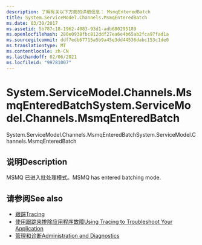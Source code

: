 ```yaml
---
description: 了解有关以下方面的详细信息： MsmqEnteredBatch
title: System.ServiceModel.Channels.MsmqEnteredBatch
ms.date: 03/30/2017
ms.assetid: 5b787c18-1962-4083-93d1-adb680295189
ms.openlocfilehash: 280e0938fbc812ddf27ea6e4b65ab2fca97fad1a
ms.sourcegitcommit: ddf7edb67715a5b9a45e3dd44536dabc153c1de0
ms.translationtype: MT
ms.contentlocale: zh-CN
ms.lasthandoff: 02/06/2021
ms.locfileid: "99781007"
---
```

# <a name="systemservicemodelchannelsmsmqenteredbatch"></a><span data-ttu-id="fd56c-103">System.ServiceModel.Channels.MsmqEnteredBatch</span><span class="sxs-lookup"><span data-stu-id="fd56c-103">System.ServiceModel.Channels.MsmqEnteredBatch</span></span>

<span data-ttu-id="fd56c-104">System.ServiceModel.Channels.MsmqEnteredBatch</span><span class="sxs-lookup"><span data-stu-id="fd56c-104">System.ServiceModel.Channels.MsmqEnteredBatch</span></span>  
  
## <a name="description"></a><span data-ttu-id="fd56c-105">说明</span><span class="sxs-lookup"><span data-stu-id="fd56c-105">Description</span></span>  

 <span data-ttu-id="fd56c-106">MSMQ 已进入批处理模式。</span><span class="sxs-lookup"><span data-stu-id="fd56c-106">MSMQ has entered batching mode.</span></span>  
  
## <a name="see-also"></a><span data-ttu-id="fd56c-107">请参阅</span><span class="sxs-lookup"><span data-stu-id="fd56c-107">See also</span></span>

- [<span data-ttu-id="fd56c-108">跟踪</span><span class="sxs-lookup"><span data-stu-id="fd56c-108">Tracing</span></span>](index.md)
- [<span data-ttu-id="fd56c-109">使用跟踪来排除应用程序故障</span><span class="sxs-lookup"><span data-stu-id="fd56c-109">Using Tracing to Troubleshoot Your Application</span></span>](using-tracing-to-troubleshoot-your-application.md)
- [<span data-ttu-id="fd56c-110">管理和诊断</span><span class="sxs-lookup"><span data-stu-id="fd56c-110">Administration and Diagnostics</span></span>](../index.md)
